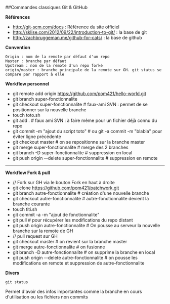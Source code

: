 ##Commandes classiques Git & GitHub

**Références**
- http://git-scm.com/docs : Référence du site officiel
- http://sklise.com/2012/09/22/introduction-to-git/ : la base de git
- http://zachbruggeman.me/github-for-cats/ : la base de github

**Convention**

	Origin : nom de la remote par défaut d'un repo
	Master : branche par défaut
	Upstream : nom de la remote d'un repo forké 
	origin/master : branche principale de la remote sur GH. git status se compare par rapport à elle

**Workflow personnel**


- git remote add origin https://github.com/pom421/hello-world.git
- git branch super-fonctionnalite
- git checkout super-fonctionnalite # faux-ami SVN : permet de se positionner sur la nouvelle branche
- touch toto.sh
- git add . # faux ami SVN : à faire même pour un fichier déjà connu du repo
- git commit -m "ajout du script toto" # ou git -a commit -m "blabla" pour éviter ligne précédente
- git checkout master # on se repositionne sur la branche master
- git merge super-fonctionnalite # merge des 2 branches
- git branch -D super-fonctionnalite # suppression en local
- git push origin --delete super-fonctionnalite # suppression en remote


------------
**Workflow Fork & pull**

- // Fork sur GH via le bouton Fork en haut à droite
- git clone https://github.com/pom421/patchwork.git
- git branch autre-fonctionnalite # création d'une nouvelle branche
- git checkout autre-fonctionnalite # autre-fonctionnalite devient la branche courante
- touch titi.sh
- git commit -a -m "ajout de fonctionnalite"
- git pull # pour récupérer les modifications du repo distant
- git push origin autre-fonctionnalite # On pousse au serveur la nouvelle branche sur la remote de GH
- // pull request sur GH
- git checkout master # on revient sur la branche master
- git merge autre-fonctionnalite # on fusionne 
- git branch -D autre-fonctionnalite # on supprime la branche en local
- git push origin --delete autre-fonctionnalite # on pousse les modifications en remote et suppression de autre-fonctionnalite

**Divers**

	git status

Permet d'avoir des infos importantes comme la branche en cours d'utilisation ou les fichiers non commits
